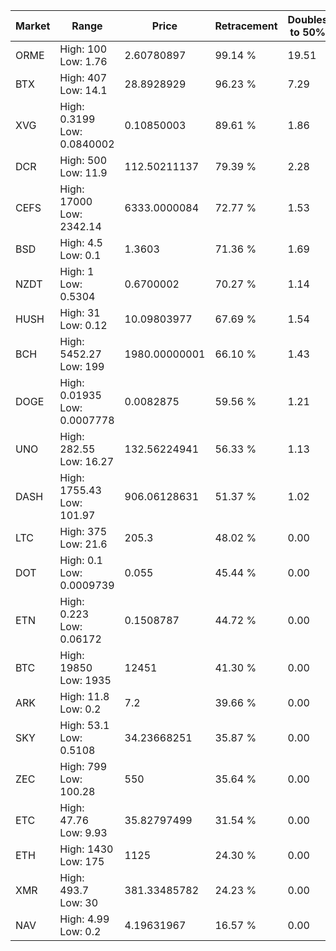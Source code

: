 | Market | Range | Price| Retracement | Doubles to 50% |
| --- | --- | --- | --- | --- |
| ORME | High: 100<br />Low: 1.76 | 2.60780897 | 99.14 % | 19.51 |
| BTX | High: 407<br />Low: 14.1 | 28.8928929 | 96.23 % | 7.29 |
| XVG | High: 0.3199<br />Low: 0.0840002 | 0.10850003 | 89.61 % | 1.86 |
| DCR | High: 500<br />Low: 11.9 | 112.50211137 | 79.39 % | 2.28 |
| CEFS | High: 17000<br />Low: 2342.14 | 6333.0000084 | 72.77 % | 1.53 |
| BSD | High: 4.5<br />Low: 0.1 | 1.3603 | 71.36 % | 1.69 |
| NZDT | High: 1<br />Low: 0.5304 | 0.6700002 | 70.27 % | 1.14 |
| HUSH | High: 31<br />Low: 0.12 | 10.09803977 | 67.69 % | 1.54 |
| BCH | High: 5452.27<br />Low: 199 | 1980.00000001 | 66.10 % | 1.43 |
| DOGE | High: 0.01935<br />Low: 0.0007778 | 0.0082875 | 59.56 % | 1.21 |
| UNO | High: 282.55<br />Low: 16.27 | 132.56224941 | 56.33 % | 1.13 |
| DASH | High: 1755.43<br />Low: 101.97 | 906.06128631 | 51.37 % | 1.02 |
| LTC | High: 375<br />Low: 21.6 | 205.3 | 48.02 % | 0.00 |
| DOT | High: 0.1<br />Low: 0.0009739 | 0.055 | 45.44 % | 0.00 |
| ETN | High: 0.223<br />Low: 0.06172 | 0.1508787 | 44.72 % | 0.00 |
| BTC | High: 19850<br />Low: 1935 | 12451 | 41.30 % | 0.00 |
| ARK | High: 11.8<br />Low: 0.2 | 7.2 | 39.66 % | 0.00 |
| SKY | High: 53.1<br />Low: 0.5108 | 34.23668251 | 35.87 % | 0.00 |
| ZEC | High: 799<br />Low: 100.28 | 550 | 35.64 % | 0.00 |
| ETC | High: 47.76<br />Low: 9.93 | 35.82797499 | 31.54 % | 0.00 |
| ETH | High: 1430<br />Low: 175 | 1125 | 24.30 % | 0.00 |
| XMR | High: 493.7<br />Low: 30 | 381.33485782 | 24.23 % | 0.00 |
| NAV | High: 4.99<br />Low: 0.2 | 4.19631967 | 16.57 % | 0.00 |
